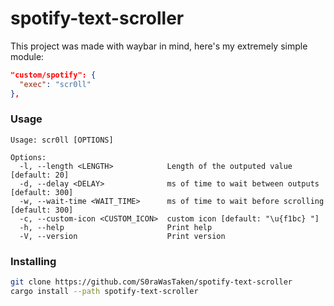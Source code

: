 # spotify-text-scroller
This project was made with waybar in mind, here's my extremely simple module:
```json
"custom/spotify": {
  "exec": "scr0ll"
},
```

### Usage
```
Usage: scr0ll [OPTIONS]

Options:
  -l, --length <LENGTH>            Length of the outputed value [default: 20]
  -d, --delay <DELAY>              ms of time to wait between outputs [default: 300]
  -w, --wait-time <WAIT_TIME>      ms of time to wait before scrolling [default: 300]
  -c, --custom-icon <CUSTOM_ICON>  custom icon [default: "\u{f1bc} "]
  -h, --help                       Print help
  -V, --version                    Print version
```

### Installing
```sh
git clone https://github.com/S0raWasTaken/spotify-text-scroller
cargo install --path spotify-text-scroller
```
